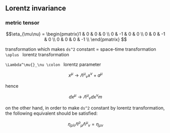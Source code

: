 ## Lorentz invariance
### metric tensor
```math
\eta_{\mu\nu} = \begin{pmatrix}1 & 0 & 0 & 0 \\  
0 & -1 & 0 & 0 \\  
0 & 0 & -1 & 0 \\  
0 & 0 & 0 & -1 \\  \end{pmatrix}

```

transformation which makes ``ds^2`` constant = space-time transformation ``\oplus `` lorentz transformation

``\Lambda^\mu{}_\nu \colon `` lorentz parameter
```math
x^\mu \to \Lambda^\mu{}_\nu x^\nu + a^\mu 
```
hence
```math
dx^\mu \to \Lambda^\mu{}_\nu dx^\nu m
```
on the other hand, in order to make ``ds^2`` constant by lorentz transformation, the following equivalent should be satisfied:
```math
\eta _\rho {}_\lambda \Lambda ^\rho{}_\mu \Lambda^\mu{}_\nu = \eta_\mu{}_\nu
```